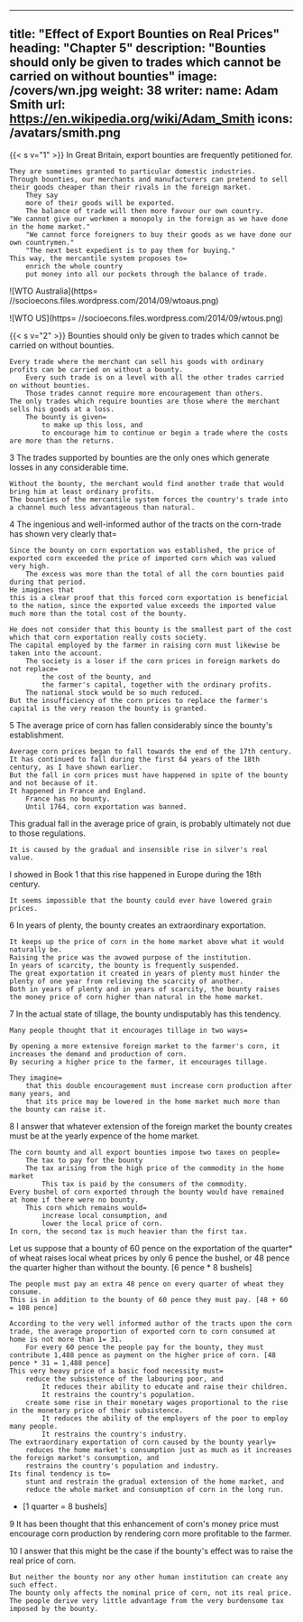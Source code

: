 
---
title: "Effect of Export Bounties on Real Prices"
heading: "Chapter 5"
description: "Bounties should only be given to trades which cannot be carried on without bounties"
image: /covers/wn.jpg
weight: 38
writer:
  name: Adam Smith
  url: https://en.wikipedia.org/wiki/Adam_Smith
icons: /avatars/smith.png
--- 



{{< s v="1" >}} In Great Britain, export bounties are frequently petitioned for.

    They are sometimes granted to particular domestic industries.
    Through bounties, our merchants and manufacturers can pretend to sell their goods cheaper than their rivals in the foreign market.
        They say
        more of their goods will be exported.
        The balance of trade will then more favour our own country.
    "We cannot give our workmen a monopoly in the foreign as we have done in the home market."
        "We cannot force foreigners to buy their goods as we have done our own countrymen."
        "The next best expedient is to pay them for buying."
    This way, the mercantile system proposes to= 
        enrich the whole country
        put money into all our pockets through the balance of trade.

![WTO Australia](https= //socioecons.files.wordpress.com/2014/09/wtoaus.png)

![WTO US](https= //socioecons.files.wordpress.com/2014/09/wtous.png)


{{< s v="2" >}} Bounties should only be given to trades which cannot be carried on without bounties.

    Every trade where the merchant can sell his goods with ordinary profits can be carried on without a bounty.
        Every such trade is on a level with all the other trades carried on without bounties.
        Those trades cannot require more encouragement than others.
    The only trades which require bounties are those where the merchant sells his goods at a loss.
        The bounty is given= 
            to make up this loss, and
            to encourage him to continue or begin a trade where the costs are more than the returns.

3 The trades supported by bounties are the only ones which generate losses in any considerable time.

    Without the bounty, the merchant would find another trade that would bring him at least ordinary profits.
    The bounties of the mercantile system forces the country's trade into a channel much less advantageous than natural.

4 The ingenious and well-informed author of the tracts on the corn-trade has shown very clearly that= 

    Since the bounty on corn exportation was established, the price of exported corn exceeded the price of imported corn which was valued very high.
        The excess was more than the total of all the corn bounties paid during that period.
    He imagines that
    this is a clear proof that this forced corn exportation is beneficial to the nation, since the exported value exceeds the imported value much more than the total cost of the bounty.

    He does not consider that this bounty is the smallest part of the cost which that corn exportation really costs society.
    The capital employed by the farmer in raising corn must likewise be taken into the account.
        The society is a loser if the corn prices in foreign markets do not replace= 
            the cost of the bounty, and
            the farmer's capital, together with the ordinary profits.
        The national stock would be so much reduced.
    But the insufficiency of the corn prices to replace the farmer's capital is the very reason the bounty is granted.

5 The average price of corn has fallen considerably since the bounty's establishment.

    Average corn prices began to fall towards the end of the 17th century.
    It has continued to fall during the first 64 years of the 18th century, as I have shown earlier.
    But the fall in corn prices must have happened in spite of the bounty and not because of it.
    It happened in France and England.
        France has no bounty.
        Until 1764, corn exportation was banned.

This gradual fall in the average price of grain, is probably ultimately not due to those regulations.

    It is caused by the gradual and insensible rise in silver's real value.

I showed in Book 1 that this rise happened in Europe during the 18th century.

    It seems impossible that the bounty could ever have lowered grain prices.

6 In years of plenty, the bounty creates an extraordinary exportation.

    It keeps up the price of corn in the home market above what it would naturally be.
    Raising the price was the avowed purpose of the institution.
    In years of scarcity, the bounty is frequently suspended.
    The great exportation it created in years of plenty must hinder the plenty of one year from relieving the scarcity of another.
    Both in years of plenty and in years of scarcity, the bounty raises the money price of corn higher than natural in the home market.

7 In the actual state of tillage, the bounty undisputably has this tendency.

    Many people thought that it encourages tillage in two ways= 

    By opening a more extensive foreign market to the farmer's corn, it increases the demand and production of corn.
    By securing a higher price to the farmer, it encourages tillage.

    They imagine= 
        that this double encouragement must increase corn production after many years, and
        that its price may be lowered in the home market much more than the bounty can raise it.

8 I answer that whatever extension of the foreign market the bounty creates must be at the yearly expence of the home market.

    The corn bounty and all export bounties impose two taxes on people= 
        The tax to pay for the bounty
        The tax arising from the high price of the commodity in the home market
            This tax is paid by the consumers of the commodity.
    Every bushel of corn exported through the bounty would have remained at home if there were no bounty.
        This corn which remains would= 
            increase local consumption, and
            lower the local price of corn.
    In corn, the second tax is much heavier than the first tax.

Let us suppose that a bounty of 60 pence on the exportation of the quarter* of wheat raises local wheat prices by only 6 pence the bushel, or 48 pence the quarter higher than without the bounty. [6 pence * 8 bushels]

    The people must pay an extra 48 pence on every quarter of wheat they consume.
    This is in addition to the bounty of 60 pence they must pay. [48 + 60 = 108 pence]

    According to the very well informed author of the tracts upon the corn trade, the average proportion of exported corn to corn consumed at home is not more than 1= 31.
        For every 60 pence the people pay for the bounty, they must contribute 1,488 pence as payment on the higher price of corn. [48 pence * 31 = 1,488 pence]
    This very heavy price of a basic food necessity must= 
        reduce the subsistence of the labouring poor, and
            It reduces their ability to educate and raise their children.
            It restrains the country's population.
        create some rise in their monetary wages proportional to the rise in the monetary price of their subsistence.
            It reduces the ability of the employers of the poor to employ many people.
            It restrains the country's industry.
    The extraordinary exportation of corn caused by the bounty yearly= 
        reduces the home market's consumption just as much as it increases the foreign market's consumption, and
        restrains the country's population and industry.
    Its final tendency is to= 
        stunt and restrain the gradual extension of the home market, and
        reduce the whole market and consumption of corn in the long run.

* [1 quarter = 8 bushels]

9 It has been thought that this enhancement of corn's money price must encourage corn production by rendering corn more profitable to the farmer.

10 I answer that this might be the case if the bounty's effect was to raise the real price of corn.

    But neither the bounty nor any other human institution can create any such effect.
    The bounty only affects the nominal price of corn, not its real price.
    The people derive very little advantage from the very burdensome tax imposed by the bounty.
